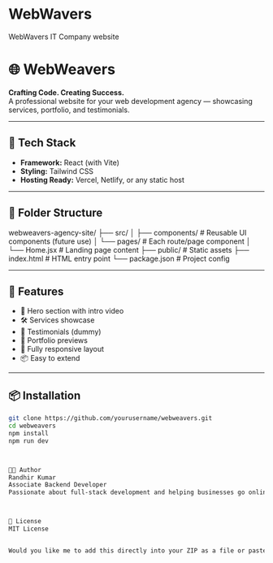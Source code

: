 # WebWavers
WebWavers IT Company website

# 🌐 WebWeavers

**Crafting Code. Creating Success.**  
A professional website for your web development agency — showcasing services, portfolio, and testimonials.

---

## 🚀 Tech Stack

- **Framework:** React (with Vite)
- **Styling:** Tailwind CSS
- **Hosting Ready:** Vercel, Netlify, or any static host

---

## 📁 Folder Structure

webweavers-agency-site/
├── src/
│ ├── components/ # Reusable UI components (future use)
│ └── pages/ # Each route/page component
│ └── Home.jsx # Landing page content
├── public/ # Static assets
├── index.html # HTML entry point
└── package.json # Project config



---

## 🧩 Features

- 🎥 Hero section with intro video
- 🛠️ Services showcase
- 🌟 Testimonials (dummy)
- 💼 Portfolio previews
- 📱 Fully responsive layout
- 📦 Easy to extend

---

## 📦 Installation

```bash
git clone https://github.com/yourusername/webweavers.git
cd webweavers
npm install
npm run dev



👨‍💻 Author
Randhir Kumar
Associate Backend Developer
Passionate about full-stack development and helping businesses go online.



📄 License
MIT License


Would you like me to add this directly into your ZIP as a file or paste it into your project now?

